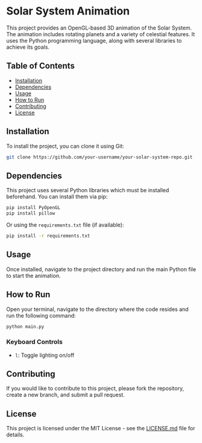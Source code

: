 # Solar System Animation

This project provides an OpenGL-based 3D animation of the Solar System. The animation includes rotating planets and a variety of celestial features. It uses the Python programming language, along with several libraries to achieve its goals.

## Table of Contents

- [Installation](#installation)
- [Dependencies](#dependencies)
- [Usage](#usage)
- [How to Run](#how-to-run)
- [Contributing](#contributing)
- [License](#license)

## Installation

To install the project, you can clone it using Git:

```bash
git clone https://github.com/your-username/your-solar-system-repo.git
```

## Dependencies

This project uses several Python libraries which must be installed beforehand. You can install them via pip:

```bash
pip install PyOpenGL
pip install pillow
```

Or using the `requirements.txt` file (if available):

```bash
pip install -r requirements.txt
```

## Usage

Once installed, navigate to the project directory and run the main Python file to start the animation.

## How to Run

Open your terminal, navigate to the directory where the code resides and run the following command:

```bash
python main.py
```

### Keyboard Controls

- `l`: Toggle lighting on/off

## Contributing

If you would like to contribute to this project, please fork the repository, create a new branch, and submit a pull request.

## License

This project is licensed under the MIT License - see the [LICENSE.md](LICENSE.md) file for details.
